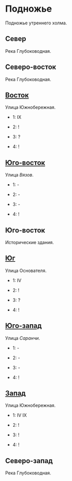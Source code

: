 # Подножье

Подножье утреннего холма.

## Север

Река Глубоководная.

## Северо-восток

Река Глубоководная.

## [Восток](./540120.md)

Улица Южнобережная.

* 1:    IX
* 2:    !

* 3:    ?
* 4:    !

## [Юго-восток](./530130.md)

Улица *Вязов*.

* 1:    -
* 2:    -

* 3:    -
* 4:    !

## Юго-восток

Исторические здания.

## [Юг](./520130.md)

Улица Основателя.

* 1:    IV
* 2:    !

* 3:    ?
* 4:    !

## [Юго-запад](./510130.md)

Улица *Саранчи*.

* 1:    -
* 2:    -

* 3:    -
* 4:    !

## [Запад](./500120.md)

Улица Южнобережная.

* 1:    IV  IX
* 2:    !

* 3:    !
* 4:    !

## Северо-запад

Река Глубоководная.
